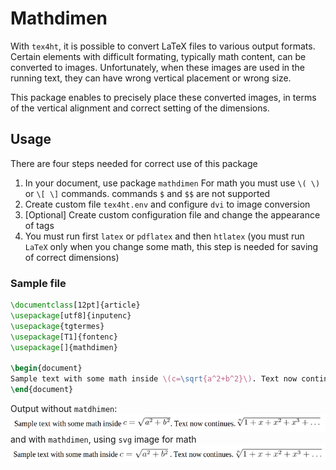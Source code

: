 # Mathdimen

With `tex4ht`, it is possible to convert LaTeX files to various output formats. Certain elements with difficult formating, typically math content, can be converted to images. Unfortunately, when these images are used in the running text, they can have wrong vertical placement or wrong size.

This package enables to precisely place these converted images, in terms of the vertical alignment and correct setting of the dimensions. 

## Usage

There are four steps needed for correct use of this package

1. In your document, use package `mathdimen` For math you must use `\( \)` or `\[ \]` commands. commands `$` and `$$` are not supported
2. Create custom file `tex4ht.env` and configure `dvi` to image conversion 
3. [Optional] Create custom configuration file and change the appearance of tags
4. You must run first `latex` or `pdflatex` and then `htlatex` (you must run `LaTeX` only when you change some math, this step is needed for saving of correct dimensions)
 
### Sample file 
```LaTeX
\documentclass[12pt]{article}
\usepackage[utf8]{inputenc}
\usepackage{tgtermes}
\usepackage[T1]{fontenc}
\usepackage[]{mathdimen}

\begin{document}
Sample text with some math inside \(c=\sqrt{a^2+b^2}\). Text now continues. \(\sqrt[n]{1+x+x^2+x^3+\ldots}\)
\end{document}
```

Output without `matdhimen`:
<img src="https://github.com/michal-h21/mathdimen/raw/master/images/without-mathdimen.png" alt="You can see wrong vertical position" />
and with `mathdimen`, using `svg` image for math
<img src="https://github.com/michal-h21/mathdimen/raw/master/images/with-mathdimen.png" alt="Slightly better vertical alignment"/>



